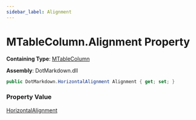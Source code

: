 ```yaml
---
sidebar_label: Alignment
---
```


# MTableColumn\.Alignment Property

**Containing Type**: [MTableColumn](../index.md)

**Assembly**: DotMarkdown\.dll

```csharp
public DotMarkdown.HorizontalAlignment Alignment { get; set; }
```

### Property Value

[HorizontalAlignment](../../../HorizontalAlignment/index.md)

